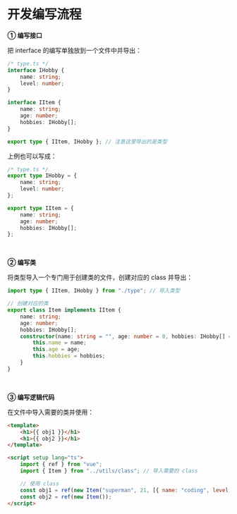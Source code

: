 # 开发编写流程

**① 编写接口**

把 interface 的编写单独放到一个文件中并导出：

```ts
/* type.ts */
interface IHobby {
    name: string;
    level: number;
}

interface IItem {
    name: string;
    age: number;
    hobbies: IHobby[];
}

export type { IItem, IHobby }; // 注意这里导出的是类型
```

上例也可以写成：

```ts
/* type.ts */
export type IHobby = {
    name: string;
    level: number;
};

export type IItem = {
    name: string;
    age: number;
    hobbies: IHobby[];
};
```

<br>

**② 编写类**

将类型导入一个专门用于创建类的文件，创建对应的 class 并导出：

```ts
import type { IItem, IHobby } from "./type"; // 导入类型

// 创建对应的类
export class Item implements IItem {
    name: string;
    age: number;
    hobbies: IHobby[];
    constructor(name: string = "", age: number = 0, hobbies: IHobby[] = []) {
        this.name = name;
        this.age = age;
        this.hobbies = hobbies;
    }
}
```

<br>

**③ 编写逻辑代码**

在文件中导入需要的类并使用：

```html
<template>
    <h1>{{ obj1 }}</h1>
    <h1>{{ obj2 }}</h1>
</template>

<script setup lang="ts">
    import { ref } from "vue";
    import { Item } from "../utils/class"; // 导入需要的 class

    // 使用 class
    const obj1 = ref(new Item("superman", 21, [{ name: "coding", level: 1 }]));
    const obj2 = ref(new Item());
</script>
```

<br>

